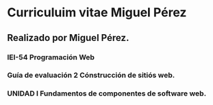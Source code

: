 # Curriculuim vitae Miguel Pérez
 
## Realizado por Miguel Pérez.

### IEI-54 Programación Web

### Guía de evaluación 2 Cónstrucción de sitiós web.

### UNIDAD I Fundamentos de componentes de software web.

